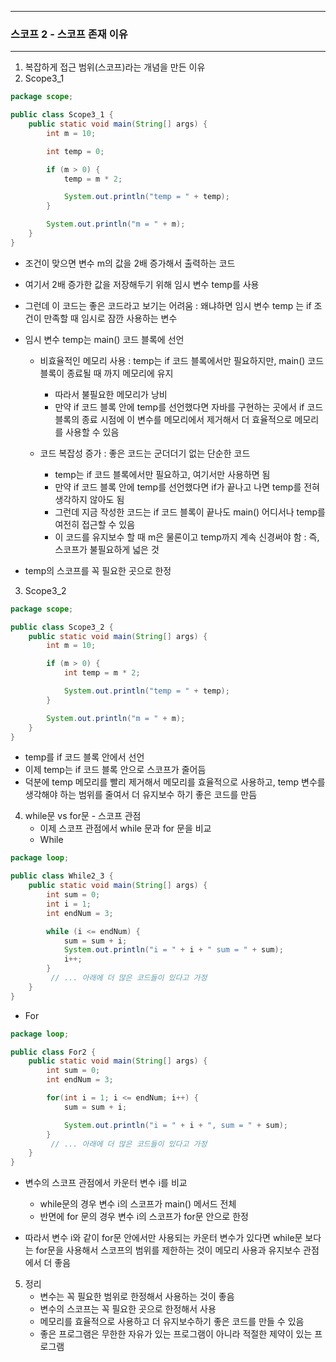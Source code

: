 -----
### 스코프 2 - 스코프 존재 이유
-----
1. 복잡하게 접근 범위(스코프)라는 개념을 만든 이유
2. Scope3_1
```java
package scope;

public class Scope3_1 {
    public static void main(String[] args) {
        int m = 10;

        int temp = 0;

        if (m > 0) {
            temp = m * 2;

            System.out.println("temp = " + temp);
        }

        System.out.println("m = " + m);
    }
}
```
   - 조건이 맞으면 변수 m의 값을 2배 증가해서 출력하는 코드
   - 여기서 2배 증가한 값을 저장해두기 위해 임시 변수 temp를 사용
   - 그런데 이 코드는 좋은 코드라고 보기는 어려움 : 왜냐하면 임시 변수 temp 는 if 조건이 만족할 때 임시로 잠깐 사용하는 변수
   - 임시 변수 temp는 main() 코드 블록에 선언
      + 비효율적인 메모리 사용 : temp는 if 코드 블록에서만 필요하지만, main() 코드 블록이 종료될 때 까지 메모리에 유지
        * 따라서 불필요한 메모리가 낭비
        * 만약 if 코드 블록 안에 temp를 선언했다면 자바를 구현하는 곳에서 if 코드 블록의 종료 시점에 이 변수를 메모리에서 제거해서 더 효율적으로 메모리를 사용할 수 있음

      + 코드 복잡성 증가 : 좋은 코드는 군더더기 없는 단순한 코드
        * temp는 if 코드 블록에서만 필요하고, 여기서만 사용하면 됨
        * 만약 if 코드 블록 안에 temp를 선언했다면 if가 끝나고 나면 temp를 전혀 생각하지 않아도 됨
        * 그런데 지금 작성한 코드는 if 코드 블록이 끝나도 main() 어디서나 temp를 여전히 접근할 수 있음
        * 이 코드를 유지보수 할 때 m은 물론이고 temp까지 계속 신경써야 함 : 즉, 스코프가 불필요하게 넓은 것
      
   - temp의 스코프를 꼭 필요한 곳으로 한정

3. Scope3_2
```java
package scope;

public class Scope3_2 {
    public static void main(String[] args) {
        int m = 10;

        if (m > 0) {
            int temp = m * 2;

            System.out.println("temp = " + temp);
        }

        System.out.println("m = " + m);
    }
}
```
  - temp를 if 코드 블록 안에서 선언
  - 이제 temp는 if 코드 블록 안으로 스코프가 줄어듬
  - 덕분에 temp 메모리를 빨리 제거해서 메모리를 효율적으로 사용하고, temp 변수를 생각해야 하는 범위를 줄여서 더 유지보수 하기 좋은 코드를 만듬

4. while문 vs for문 - 스코프 관점
   - 이제 스코프 관점에서 while 문과 for 문을 비교
   - While
```java
package loop;

public class While2_3 {
    public static void main(String[] args) {
        int sum = 0;
        int i = 1;
        int endNum = 3;

        while (i <= endNum) {
            sum = sum + i;
            System.out.println("i = " + i + " sum = " + sum);
            i++;
        }
         // ... 아래에 더 많은 코드들이 있다고 가정
    }
}
```
   - For
```java
package loop;

public class For2 {
    public static void main(String[] args) {
        int sum = 0;
        int endNum = 3;

        for(int i = 1; i <= endNum; i++) {
            sum = sum + i;

            System.out.println("i = " + i + ", sum = " + sum);
        }
         // ... 아래에 더 많은 코드들이 있다고 가정
    }
}
```

  - 변수의 스코프 관점에서 카운터 변수 i를 비교
    + while문의 경우 변수 i의 스코프가 main() 메서드 전체
    + 반면에 for 문의 경우 변수 i의 스코프가 for문 안으로 한정

  - 따라서 변수 i와 같이 for문 안에서만 사용되는 카운터 변수가 있다면 while문 보다는 for문을 사용해서 스코프의 범위를 제한하는 것이 메모리 사용과 유지보수 관점에서 더 좋음

5. 정리
   - 변수는 꼭 필요한 범위로 한정해서 사용하는 것이 좋음
   - 변수의 스코프는 꼭 필요한 곳으로 한정해서 사용
   - 메모리를 효율적으로 사용하고 더 유지보수하기 좋은 코드를 만들 수 있음
   - 좋은 프로그램은 무한한 자유가 있는 프로그램이 아니라 적절한 제약이 있는 프로그램
